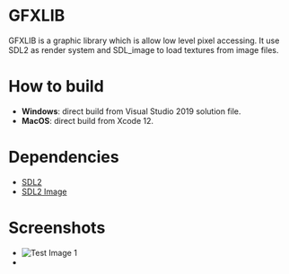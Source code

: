 # GFXLIB
GFXLIB is a graphic library which is allow low level pixel accessing. It use SDL2 as render system and SDL_image to load textures from image files.

# How to build
- **Windows**: direct build from Visual Studio 2019 solution file.
- **MacOS**: direct build from Xcode 12.

# Dependencies
- [SDL2](https://www.libsdl.org/)
- [SDL2 Image](https://www.libsdl.org/projects/SDL_image/)

# Screenshots
- ![Test Image 1](screenshots/3DTest.png)
- 
